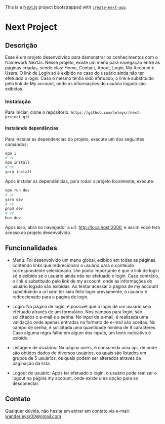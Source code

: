 This is a [Next.js](https://nextjs.org/) project bootstrapped with [`create-next-app`](https://github.com/vercel/next.js/tree/canary/packages/create-next-app).

# Next Project

## Descrição

Esse é um projeto desenvolvido para demonstrar os conhecimentos com o framework NextJs.
Nesse projeto, existe um menu para navegação entre as páginas criadas, sendo elas: Home, Contact, About, Login, My Account e Users. O link de Login só é exibido no caso do usuário ainda não ter efetuado o login. Caso o mesmo tenha sido efetuado, o link é substituido pelo link de My account, onde as informações do usuário logado são exibidas.

### Instalação

Para iniciar, clone o repositório: `https://github.com/leleysr/next-project.git`

#### Instalando dependências

Para instalar as dependencias do projeto, execute um dos seguintes comandos:

```bash
npm i
# or
npm install
# or
yarn install
```

Após instalar as dependências, para rodar o projeto localmente, execute:

```bash
npm run dev
# or
yarn dev
# or
pnpm dev
# or
bun dev
```

Após isso, abra no navegador a url: [http://localhost:3000](http://localhost:3000), e assim você terá acesso ao projeto desenvolvido.

## Funcionalidades

- Menu: Foi desenvolvido um menu global, exibido em todas as páginas, contendo links que redirecionam o usuário para o conteúdo correspondente selecionado. Um ponto importante é que o link de login só é exibido se o usuário ainda não ter efetuado o login. Caso contrário, o link é substituido pelo link de my account, onde as informações do usuário logado são exibidas. Ao tentar acessar a página de my account substituindo a url sem ter sido feito login previamente, o usuário é redirecionado para a página de login.

- Login: Na página de login, é possivel que o login de um usuário seja efetuado através de um formulário. Nos campos para login, são solicitados o e-mail e a senha. No input de e-mail, é realizada uma validação onde apenas entradas no formato de e-mail são aceitas. No campo de senha, é solicitada uma quantidade mínima de 8 caracteres. Caso alguma regra falhe em algum dos inputs, um texto indicativo é exibido.

- Listagem de usuários: Na página users, é consumida uma api, de onde são obtidos dados de diversos usuários, os quais são listados em grupos de 5 usuários, os quais podem ser alterados através da paginação da lista.

- Logout do usuário: Após ter efetuado o login, o usuário pode realizar o logout na página my account, onde existe uma opção para se desconectar.

## Contato

Qualquer dúvida, não hesite em entrar em contato via e-mail: wanderleysr00@gmail.com
